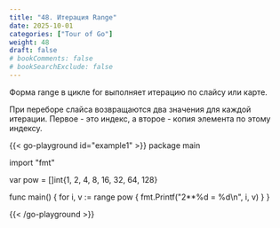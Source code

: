 ```yaml
---
title: "48. Итерация Range"
date: 2025-10-01
categories: ["Tour of Go"]
weight: 48
draft: false
# bookComments: false
# bookSearchExclude: false
---
```


Форма range в цикле for выполняет итерацию по слайсу или карте.

При переборе слайса возвращаются два значения для каждой итерации. Первое - это индекс, а второе - копия элемента по этому индексу.

{{< go-playground id="example1" >}}
package main

import "fmt"

var pow = []int{1, 2, 4, 8, 16, 32, 64, 128}

func main() {
    for i, v := range pow {
        fmt.Printf("2**%d = %d\n", i, v)
    }
}



{{< /go-playground >}} 